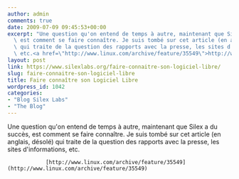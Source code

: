 ```yaml
---
author: admin
comments: true
date: 2009-07-09 09:45:53+00:00
excerpt: "Une question qu'on entend de temps à autre, maintenant que Silex a du succès,\
  \ est comment se faire connaître. Je suis tombé sur cet article (en anglais, désolé)\
  \ qui traite de la question des rapports avec la presse, les sites d'informations,\
  \ etc.<a href=\"http://www.linux.com/archive/feature/35549\">http://www.linux.com/archive/feature/35549</a>"
layout: post
link: https://www.silexlabs.org/faire-connaitre-son-logiciel-libre/
slug: faire-connaitre-son-logiciel-libre
title: Faire connaître son Logiciel Libre
wordpress_id: 1042
categories:
- "Blog Silex Labs"
- "The Blog"
---
```


Une question qu'on entend de temps à autre, maintenant que Silex a du succès, est comment se faire connaître. Je suis tombé sur cet article (en anglais, désolé) qui traite de la question des rapports avec la presse, les sites d'informations, etc.

				[http://www.linux.com/archive/feature/35549](http://www.linux.com/archive/feature/35549)
